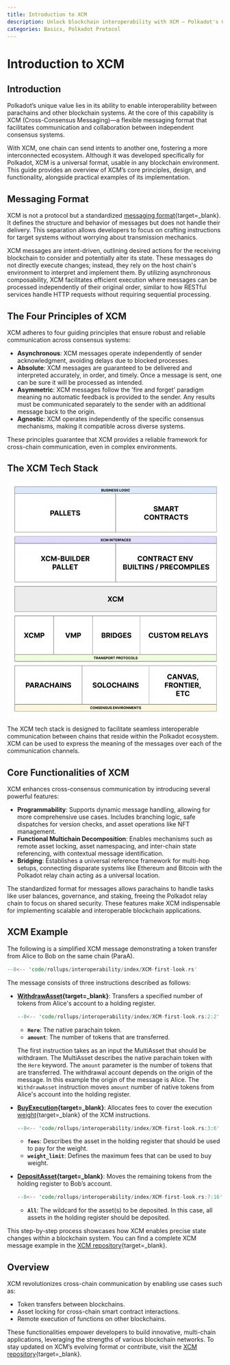```yaml
---
title: Introduction to XCM
description: Unlock blockchain interoperability with XCM — Polkadot's Cross-Consensus Messaging format for cross-chain interactions.
categories: Basics, Polkadot Protocol
---
```


# Introduction to XCM

## Introduction

Polkadot’s unique value lies in its ability to enable interoperability between parachains and other blockchain systems. At the core of this capability is XCM (Cross-Consensus Messaging)—a flexible messaging format that facilitates communication and collaboration between independent consensus systems.

With XCM, one chain can send intents to another one, fostering a more interconnected ecosystem. Although it was developed specifically for Polkadot, XCM is a universal format, usable in any blockchain environment. This guide provides an overview of XCM’s core principles, design, and functionality, alongside practical examples of its implementation.

## Messaging Format

XCM is not a protocol but a standardized [messaging format](https://github.com/polkadot-fellows/xcm-format){target=\_blank}. It defines the structure and behavior of messages but does not handle their delivery. This separation allows developers to focus on crafting instructions for target systems without worrying about transmission mechanics.

XCM messages are intent-driven, outlining desired actions for the receiving blockchain to consider and potentially alter its state. These messages do not directly execute changes; instead, they rely on the host chain's environment to interpret and implement them. By utilizing asynchronous composability, XCM facilitates efficient execution where messages can be processed independently of their original order, similar to how RESTful services handle HTTP requests without requiring sequential processing.

## The Four Principles of XCM

XCM adheres to four guiding principles that ensure robust and reliable communication across consensus systems:

- **Asynchronous**: XCM messages operate independently of sender acknowledgment, avoiding delays due to blocked processes.
- **Absolute**: XCM messages are guaranteed to be delivered and interpreted accurately, in order, and timely. Once a message is sent, one can be sure it will be processed as intended.
- **Asymmetric**: XCM messages follow the 'fire and forget' paradigm meaning no automatic feedback is provided to the sender. Any results must be communicated separately to the sender with an additional message back to the origin.
- **Agnostic**: XCM operates independently of the specific consensus mechanisms, making it compatible across diverse systems.

These principles guarantee that XCM provides a reliable framework for cross-chain communication, even in complex environments.

## The XCM Tech Stack

![Diagram of the XCM tech stack](/images/rollups/interoperability/index/intro-to-xcm-01.webp)

The XCM tech stack is designed to facilitate seamless interoperable communication between chains that reside within the Polkadot ecosystem. XCM can be used to express the meaning of the messages over each of the communication channels.

## Core Functionalities of XCM

XCM enhances cross-consensus communication by introducing several powerful features:

- **Programmability**: Supports dynamic message handling, allowing for more comprehensive use cases. Includes branching logic, safe dispatches for version checks, and asset operations like NFT management.
- **Functional Multichain Decomposition**: Enables mechanisms such as remote asset locking, asset namespacing, and inter-chain state referencing, with contextual message identification.
- **Bridging**: Establishes a universal reference framework for multi-hop setups, connecting disparate systems like Ethereum and Bitcoin with the Polkadot relay chain acting as a universal location.

The standardized format for messages allows parachains to handle tasks like user balances, governance, and staking, freeing the Polkadot relay chain to focus on shared security. These features make XCM indispensable for implementing scalable and interoperable blockchain applications. 

## XCM Example

The following is a simplified XCM message demonstrating a token transfer from Alice to Bob on the same chain (ParaA).

```rust
--8<-- 'code/rollups/interoperability/index/XCM-first-look.rs'
```

The message consists of three instructions described as follows:

- **[WithdrawAsset](https://github.com/polkadot-fellows/xcm-format?tab=readme-ov-file#withdrawasset){target=\_blank}**: Transfers a specified number of tokens from Alice's account to a holding register.

    ```rust
    --8<-- 'code/rollups/interoperability/index/XCM-first-look.rs:2:2'
    ```

    - **`Here`**: The native parachain token.
    - **`amount`**: The number of tokens that are transferred.

    The first instruction takes as an input the MultiAsset that should be withdrawn. The MultiAsset describes the native parachain token with the `Here` keyword. The `amount` parameter is the number of tokens that are transferred. The withdrawal account depends on the origin of the message. In this example the origin of the message is Alice. The `WithdrawAsset` instruction moves `amount` number of native tokens from Alice's account into the holding register.

- **[BuyExecution](https://github.com/polkadot-fellows/xcm-format?tab=readme-ov-file#buyexecution){target=\_blank}**: Allocates fees to cover the execution [weight](/polkadot-protocol/glossary/#weight){target=\_blank} of the XCM instructions.

    ```rust
    --8<-- 'code/rollups/interoperability/index/XCM-first-look.rs:3:6'
    ```

    - **`fees`**: Describes the asset in the holding register that should be used to pay for the weight.
    - **`weight_limit`**: Defines the maximum fees that can be used to buy weight.

- **[DepositAsset](https://github.com/polkadot-fellows/xcm-format?tab=readme-ov-file#depositasset){target=\_blank}**: Moves the remaining tokens from the holding register to Bob’s account.

    ```rust
    --8<-- 'code/rollups/interoperability/index/XCM-first-look.rs:7:16'
    ```

    - **`All`**: The wildcard for the asset(s) to be deposited. In this case, all assets in the holding register should be deposited.
    
This step-by-step process showcases how XCM enables precise state changes within a blockchain system. You can find a complete XCM message example in the [XCM repository](https://github.com/paritytech/xcm-docs/blob/main/examples/src/0_first_look/mod.rs){target=\_blank}.

## Overview

XCM revolutionizes cross-chain communication by enabling use cases such as:

- Token transfers between blockchains.
- Asset locking for cross-chain smart contract interactions.
- Remote execution of functions on other blockchains.

These functionalities empower developers to build innovative, multi-chain applications, leveraging the strengths of various blockchain networks. To stay updated on XCM’s evolving format or contribute, visit the [XCM repository](https://github.com/paritytech/xcm-docs/blob/main/examples/src/0_first_look/mod.rs){target=\_blank}.
